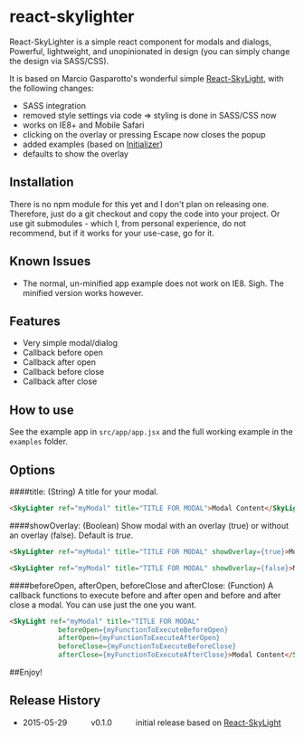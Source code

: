 react-skylighter
================

React-SkyLighter is a simple react component for modals and dialogs, Powerful, lightweight, and unopinionated in design (you can simply change the design via SASS/CSS).

It is based on Marcio Gasparotto's wonderful simple [React-SkyLight](https://github.com/marcio/react-skylight), with the following changes:

- SASS integration
- removed style settings via code => styling is done in SASS/CSS now
- works on IE8+ and Mobile Safari
- clicking on the overlay or pressing Escape now closes the popup
- added examples (based on [Initializer](http://www.initializr.com/))
- defaults to show the overlay

Installation
------------

There is no npm module for this yet and I don't plan on releasing one. Therefore, just do a git checkout and copy the code into your project. Or use git submodules - which I, from personal experience, do not recommend, but if it works for your use-case, go for it.


Known Issues
------------

- The normal, un-minified app example does not work on IE8. Sigh. The minified version works however.


Features
--------

- Very simple modal/dialog
- Callback before open
- Callback after open
- Callback before close
- Callback after close


How to use
--------------------

See the example app in `src/app/app.jsx` and the full working example in the `examples` folder.

Options
-------------------

####title: (String)
A title for your modal.
``` html
<SkyLighter ref="myModal" title="TITLE FOR MODAL">Modal Content</SkyLighter>
```
####showOverlay: (Boolean)
Show modal with an overlay (true) or without an overlay (false). Default is *true*.

``` html
<SkyLighter ref="myModal" title="TITLE FOR MODAL" showOverlay={true}>Modal With Overlay</SkyLighter>

<SkyLighter ref="myModal" title="TITLE FOR MODAL" showOverlay={false}>Modal Without Overlay</SkyLighter>
```

####beforeOpen, afterOpen, beforeClose and afterClose: (Function)
A callback functions to execute before and after open and before and after close a modal. You can use just the one you want.
``` html
<SkyLight ref="myModal" title="TITLE FOR MODAL"
            beforeOpen={myFunctionToExecuteBeforeOpen}
            afterOpen={myFunctionToExecuteAfterOpen}
            beforeClose={myFunctionToExecuteBeforeClose}
            afterClose={myFunctionToExecuteAfterClose}>Modal Content</SkyLight>
```



##Enjoy!



## Release History

 * 2015-05-29   v0.1.0   initial release based on [React-SkyLight](https://github.com/marcio/react-skylight)
